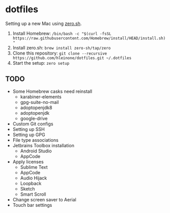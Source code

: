 # dotfiles

Setting up a new Mac using [zero.sh](https://github.com/zero-sh/zero.sh).

1. Install Homebrew:
```/bin/bash -c "$(curl -fsSL https://raw.githubusercontent.com/Homebrew/install/HEAD/install.sh)"```
2. Install zero.sh:
```brew install zero-sh/tap/zero```
3. Clone this repository:
```git clone --recursive https://github.com/hleinone/dotfiles.git ~/.dotfiles```
4. Start the setup:
```zero setup```

## TODO

* Some Homebrew casks need reinstall
  * karabiner-elements
  * gpg-suite-no-mail
  * adoptopenjdk8
  * adoptopenjdk
  * google-drive
* Custom Git configs
* Setting up SSH
* Setting up GPG
* File type associations
* Jetbrains Toolbox installation
  * Android Studio
  * AppCode
* Apply licenses
  * Sublime Text
  * AppCode
  * Audio Hijack
  * Loopback
  * Sketch
  * Smart Scroll
* Change screen saver to Aerial
* Touch bar settings
